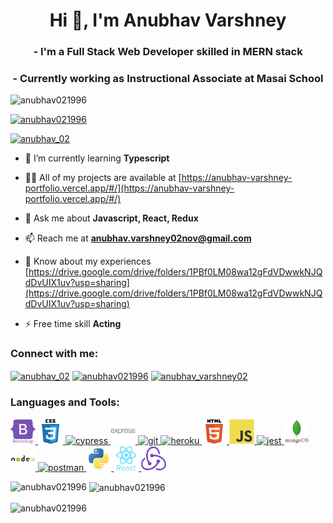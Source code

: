<h1 align="center">Hi 👋, I'm Anubhav Varshney</h1>
<h3 align="center">- I'm a Full Stack Web Developer skilled in MERN stack</h3>
<h3 align="center">- Currently working as Instructional Associate at Masai School</h3>

<p align="left"> <img src="https://komarev.com/ghpvc/?username=anubhav021996&label=Profile%20views&color=0e75b6&style=flat" alt="anubhav021996" /> </p>

<p align="left"> <a href="https://github.com/ryo-ma/github-profile-trophy"><img src="https://github-profile-trophy.vercel.app/?username=anubhav021996" alt="anubhav021996" /></a> </p>

<p align="left"> <a href="https://twitter.com/anubhav_02" target="blank"><img src="https://img.shields.io/twitter/follow/anubhav_02?logo=twitter&style=for-the-badge" alt="anubhav_02" /></a> </p>

- 🌱 I’m currently learning **Typescript**

- 👨‍💻 All of my projects are available at [https://anubhav-varshney-portfolio.vercel.app/#/](https://anubhav-varshney-portfolio.vercel.app/#/)

- 💬 Ask me about **Javascript, React, Redux**

- 📫 Reach me at **anubhav.varshney02nov@gmail.com**

- 📄 Know about my experiences [https://drive.google.com/drive/folders/1PBf0LM08wa12gFdVDwwkNJQdDvUIX1uv?usp=sharing](https://drive.google.com/drive/folders/1PBf0LM08wa12gFdVDwwkNJQdDvUIX1uv?usp=sharing)

- ⚡ Free time skill **Acting**

<h3 align="left">Connect with me:</h3>
<p align="left">
<a href="https://twitter.com/anubhav_02" target="blank"><img align="center" src="https://raw.githubusercontent.com/rahuldkjain/github-profile-readme-generator/master/src/images/icons/Social/twitter.svg" alt="anubhav_02" height="30" width="40" /></a>
<a href="https://linkedin.com/in/anubhav021996" target="blank"><img align="center" src="https://raw.githubusercontent.com/rahuldkjain/github-profile-readme-generator/master/src/images/icons/Social/linked-in-alt.svg" alt="anubhav021996" height="30" width="40" /></a>
<a href="https://instagram.com/anubhav_varshney02" target="blank"><img align="center" src="https://raw.githubusercontent.com/rahuldkjain/github-profile-readme-generator/master/src/images/icons/Social/instagram.svg" alt="anubhav_varshney02" height="30" width="40" /></a>
</p>

<h3 align="left">Languages and Tools:</h3>
<p align="left"> <a href="https://getbootstrap.com" target="_blank" rel="noreferrer"> <img src="https://raw.githubusercontent.com/devicons/devicon/master/icons/bootstrap/bootstrap-plain-wordmark.svg" alt="bootstrap" width="40" height="40"/> </a> <a href="https://www.w3schools.com/css/" target="_blank" rel="noreferrer"> <img src="https://raw.githubusercontent.com/devicons/devicon/master/icons/css3/css3-original-wordmark.svg" alt="css3" width="40" height="40"/> </a> <a href="https://www.cypress.io" target="_blank" rel="noreferrer"> <img src="https://raw.githubusercontent.com/simple-icons/simple-icons/6e46ec1fc23b60c8fd0d2f2ff46db82e16dbd75f/icons/cypress.svg" alt="cypress" width="40" height="40"/> </a> <a href="https://expressjs.com" target="_blank" rel="noreferrer"> <img src="https://raw.githubusercontent.com/devicons/devicon/master/icons/express/express-original-wordmark.svg" alt="express" width="40" height="40"/> </a> <a href="https://git-scm.com/" target="_blank" rel="noreferrer"> <img src="https://www.vectorlogo.zone/logos/git-scm/git-scm-icon.svg" alt="git" width="40" height="40"/> </a> <a href="https://heroku.com" target="_blank" rel="noreferrer"> <img src="https://www.vectorlogo.zone/logos/heroku/heroku-icon.svg" alt="heroku" width="40" height="40"/> </a> <a href="https://www.w3.org/html/" target="_blank" rel="noreferrer"> <img src="https://raw.githubusercontent.com/devicons/devicon/master/icons/html5/html5-original-wordmark.svg" alt="html5" width="40" height="40"/> </a> <a href="https://developer.mozilla.org/en-US/docs/Web/JavaScript" target="_blank" rel="noreferrer"> <img src="https://raw.githubusercontent.com/devicons/devicon/master/icons/javascript/javascript-original.svg" alt="javascript" width="40" height="40"/> </a> <a href="https://jestjs.io" target="_blank" rel="noreferrer"> <img src="https://www.vectorlogo.zone/logos/jestjsio/jestjsio-icon.svg" alt="jest" width="40" height="40"/> </a> <a href="https://www.mongodb.com/" target="_blank" rel="noreferrer"> <img src="https://raw.githubusercontent.com/devicons/devicon/master/icons/mongodb/mongodb-original-wordmark.svg" alt="mongodb" width="40" height="40"/> </a> <a href="https://nodejs.org" target="_blank" rel="noreferrer"> <img src="https://raw.githubusercontent.com/devicons/devicon/master/icons/nodejs/nodejs-original-wordmark.svg" alt="nodejs" width="40" height="40"/> </a> <a href="https://postman.com" target="_blank" rel="noreferrer"> <img src="https://www.vectorlogo.zone/logos/getpostman/getpostman-icon.svg" alt="postman" width="40" height="40"/> </a> <a href="https://www.python.org" target="_blank" rel="noreferrer"> <img src="https://raw.githubusercontent.com/devicons/devicon/master/icons/python/python-original.svg" alt="python" width="40" height="40"/> </a> <a href="https://reactjs.org/" target="_blank" rel="noreferrer"> <img src="https://raw.githubusercontent.com/devicons/devicon/master/icons/react/react-original-wordmark.svg" alt="react" width="40" height="40"/> </a> <a href="https://redux.js.org" target="_blank" rel="noreferrer"> <img src="https://raw.githubusercontent.com/devicons/devicon/master/icons/redux/redux-original.svg" alt="redux" width="40" height="40"/> </a> </p>

<p><img align="left" src="https://github-readme-stats.vercel.app/api/top-langs?username=anubhav021996&show_icons=true&locale=en&layout=compact" alt="anubhav021996" /></p>

<p>&nbsp;<img align="center" src="https://github-readme-stats.vercel.app/api?username=anubhav021996&show_icons=true&locale=en" alt="anubhav021996" /></p>

<p><img align="center" src="https://github-readme-streak-stats.herokuapp.com/?user=anubhav021996&" alt="anubhav021996" /></p>
